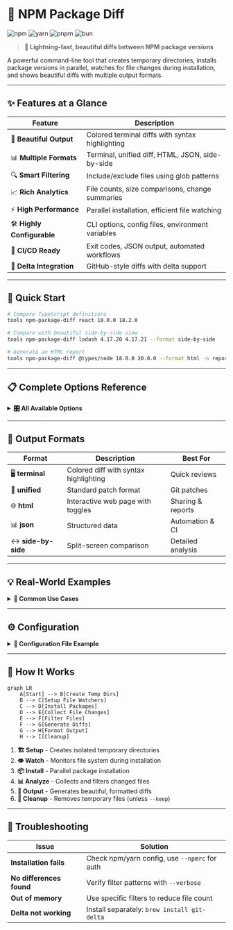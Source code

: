 # 🎨 NPM Package Diff

![npm](https://img.shields.io/badge/npm-CB3837?style=flat-square&logo=npm&logoColor=white)
![yarn](https://img.shields.io/badge/Yarn-2C8EBB?style=flat-square&logo=yarn&logoColor=white)
![pnpm](https://img.shields.io/badge/pnpm-F69220?style=flat-square&logo=pnpm&logoColor=white)
![bun](https://img.shields.io/badge/Bun-000000?style=flat-square&logo=bun&logoColor=white)

> **🚀 Lightning-fast, beautiful diffs between NPM package versions**

A powerful command-line tool that creates temporary directories, installs package versions in parallel, watches for file changes during installation, and shows beautiful diffs with multiple output formats.

---

## ✨ Features at a Glance

| Feature | Description |
|---------|-------------|
| 🎨 **Beautiful Output** | Colored terminal diffs with syntax highlighting |
| 📊 **Multiple Formats** | Terminal, unified diff, HTML, JSON, side-by-side |
| 🔍 **Smart Filtering** | Include/exclude files using glob patterns |
| 📈 **Rich Analytics** | File counts, size comparisons, change summaries |
| ⚡ **High Performance** | Parallel installation, efficient file watching |
| 🛠️ **Highly Configurable** | CLI options, config files, environment variables |
| 🎯 **CI/CD Ready** | Exit codes, JSON output, automated workflows |
| 🌈 **Delta Integration** | GitHub-style diffs with delta support |

---

## 🚀 Quick Start

```bash
# Compare TypeScript definitions
tools npm-package-diff react 18.0.0 18.2.0

# Compare with beautiful side-by-side view
tools npm-package-diff lodash 4.17.20 4.17.21 --format side-by-side

# Generate an HTML report
tools npm-package-diff @types/node 18.0.0 20.0.0 --format html -o report.html
```

---

## 📋 Complete Options Reference

<details>
<summary><b>🎛️ All Available Options</b></summary>

| Option | Alias | Description | Default |
|--------|-------|-------------|---------|
| `--filter` | `-f` | Glob pattern to include files | `**/*.d.ts` |
| `--exclude` | `-e` | Glob pattern to exclude files | - |
| `--output` | `-o` | Output file path | console |
| `--format` | `-F` | Output format (see formats below) | `terminal` |
| `--patch` | `-p` | Generate patch file | - |
| `--verbose` | `-v` | Enable verbose logging | `false` |
| `--silent` | `-s` | Suppress output except errors | `false` |
| `--stats` | - | Show statistics summary | `false` |
| `--sizes` | - | Compare file sizes | `false` |
| `--line-numbers` | - | Show line numbers | `true` |
| `--word-diff` | - | Show word-level differences | `false` |
| `--side-by-side` | - | Side-by-side view | `false` |
| `--context` | - | Context lines in diff | `3` |
| `--config` | `-c` | Path to config file | `.npmpackagediffrc` |
| `--use-delta` | - | Use delta for output | `false` |
| `--delta-theme` | - | Delta theme (light/dark) | `auto` |
| `--timeout` | - | Installation timeout (ms) | `120000` |
| `--npmrc` | - | Path to .npmrc file | - |
| `--package-manager` | `-m` | Package manager to use | `auto` |
| `--paging` | - | Enable terminal pagination | `false` |
| `--keep` | `-k` | Keep temporary directories | `false` |

</details>

---

## 🎨 Output Formats

| Format | Description | Best For |
|--------|-------------|----------|
| 🖥️ **terminal** | Colored diff with syntax highlighting | Quick reviews |
| 📄 **unified** | Standard patch format | Git patches |
| 🌐 **html** | Interactive web page with toggles | Sharing & reports |
| 📊 **json** | Structured data | Automation & CI |
| ↔️ **side-by-side** | Split-screen comparison | Detailed analysis |

---

## 💡 Real-World Examples

<details>
<summary><b>🔧 Common Use Cases</b></summary>

### 📦 Breaking Change Detection
```bash
# Check for breaking changes in a major version bump
tools npm-package-diff express 4.18.0 5.0.0 --stats --sizes
```

### 🔍 Security Audit Trail
```bash
# Track changes in security-critical packages
tools npm-package-diff jsonwebtoken 8.5.1 9.0.0 --format html -o security-audit.html
```

### 🤖 CI/CD Integration
```bash
# Automated checks in CI pipeline
tools npm-package-diff mypackage $OLD_VERSION $NEW_VERSION --format json -o diff.json
if [ -s diff.json ]; then
  echo "Changes detected!"
  exit 1
fi
```

### 📈 Migration Guide Generation
```bash
# Create a detailed migration guide
tools npm-package-diff typescript 4.9.0 5.0.0 \
  --format html \
  --stats \
  --sizes \
  --output migration-guide.html
```

</details>

---

## ⚙️ Configuration

<details>
<summary><b>📝 Configuration File Example</b></summary>

Create a `.npmpackagediffrc` file in your project:

```json
{
  "filter": "**/*.{js,ts,jsx,tsx}",
  "exclude": "**/{test,tests,__tests__}/**",
  "format": "terminal",
  "lineNumbers": true,
  "wordDiff": false,
  "context": 3,
  "stats": true,
  "sizes": true,
  "timeout": 180000,
  "packageManager": "pnpm",
  "npmrc": "./.npmrc",
  "paging": true,
  "useDelta": false
}
```

</details>

---

## 🚦 How It Works

```mermaid
graph LR
    A[Start] --> B[Create Temp Dirs]
    B --> C[Setup File Watchers]
    C --> D[Install Packages]
    D --> E[Collect File Changes]
    E --> F[Filter Files]
    F --> G[Generate Diffs]
    G --> H[Format Output]
    H --> I[Cleanup]
```

1. **🏗️ Setup** - Creates isolated temporary directories
2. **👁️ Watch** - Monitors file system during installation
3. **📦 Install** - Parallel package installation
4. **📊 Analyze** - Collects and filters changed files
5. **🎨 Output** - Generates beautiful, formatted diffs
6. **🧹 Cleanup** - Removes temporary files (unless `--keep`)

---

## 🐛 Troubleshooting

| Issue | Solution |
|-------|----------|
| **Installation fails** | Check npm/yarn config, use `--npmrc` for auth |
| **No differences found** | Verify filter patterns with `--verbose` |
| **Out of memory** | Use specific filters to reduce file count |
| **Delta not working** | Install separately: `brew install git-delta` |
